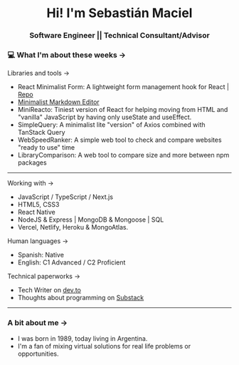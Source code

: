 <h1 align="center"> Hi! I'm Sebastián Maciel </h1>
<h3 align="center"> Software Engineer || Technical Consultant/Advisor </h3>

### 💻 What I'm about these weeks ->

Libraries and tools ->

- React Minimalist Form: A lightweight form management hook for React | [Repo](https://github.com/SebastianMaciel/react-minimalist-form)
- [Minimalist Markdown Editor](https://mmp.sebastianmaciel.dev/)
- MiniReacto: Tiniest version of React for helping moving from HTML and "vanilla" JavaScript by having only useState and useEffect. 
- SimpleQuery: A minimalist lite "version" of Axios combined with TanStack Query
- WebSpeedRanker: A simple web tool to check and compare websites "ready to use" time
- LibraryComparison: A web tool to compare size and more between npm packages

---

Working with ->

- JavaScript / TypeScript / Next.js
- HTML5, CSS3
- React Native
- NodeJS & Express | MongoDB & Mongoose | SQL
- Vercel, Netlify, Heroku & MongoAtlas.

Human languages ->

- Spanish: Native
- English: C1 Advanced / C2 Proficient

Technical paperworks ->

- Tech Writer on [dev.to](https://dev.to/sebastianmaciel/)
- Thoughts about programming on [Substack](https://substack.com/@sebastianmaciel)

---

### A bit about me ->

- I was born in 1989, today living in Argentina.
- I'm a fan of mixing virtual solutions for real life problems or opportunities.
